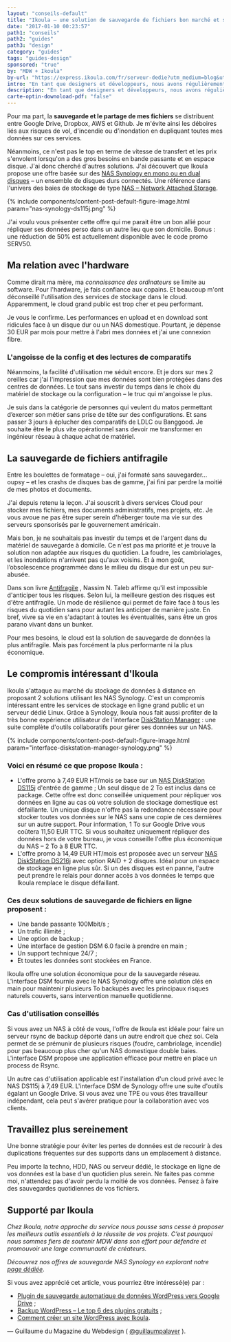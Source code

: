 ```yaml
---
layout: "conseils-default"
title: "Ikoula – une solution de sauvegarde de fichiers bon marché et sûre"
date: "2017-01-10 00:23:57"
path1: "conseils"
path2: "guides"
path3: "design"
category: "guides"
tags: "guides-design"
sponsored: "true"
by: "MDW + Ikoula"
by-url: "https://express.ikoula.com/fr/serveur-dedie?utm_medium=blog&utm_campaign=content&utm_source=magazineduwebdesign#synology"
intro: "En tant que designers et développeurs, nous avons régulièrement besoin de sauvegarder des fichiers. Mais choisir la solution de stockage la plus pertinente n'est pas évident. Surtout quand comme moi, on y connait rien en hardware, en serveur, etc. J'ai donc pris le problème à bras le corps pour trouver des solutions à mes besoins de **back up** et de **stockage de données**."
description: "En tant que designers et développeurs, nous avons régulièrement besoin de sauvegarder des fichiers. Mais choisir la solution de stockage la plus pertinente n'est pas évident. Surtout quand comme moi, on y connait rien en hardware, en serveur, etc"
carte-optin-downoload-pdf: "false"
---
```


Pour ma part, la **sauvegarde et le partage de mes fichiers** se distribuent entre Google Drive, Dropbox, AWS et Github. Je m'évite ainsi les déboires liés aux risques de vol, d'incendie ou d'inondation en dupliquant toutes mes données sur ces services.

Néanmoins, ce n'est pas le top en terme de vitesse de transfert et les prix s'envolent lorsqu'on a des gros besoins en bande passante et en espace disque. J'ai donc cherché d'autres solutions. J'ai découvert que Ikoula propose une offre basée sur des [NAS Synology en mono ou en dual disques](https://express.ikoula.com/fr/serveur-dedie?utm_medium=blog&utm_campaign=content&utm_source=magazineduwebdesign#synology) – un ensemble de disques durs connectés. Une référence dans l'univers des baies de stockage de type [NAS – Network Attached Storage](https://fr.wikipedia.org/wiki/Serveur_de_stockage_en_r%C3%A9seau).

{% include components/content-post-default-figure-image.html param="nas-synology-ds115j.png" %}

J'ai voulu vous présenter cette offre qui me parait être un bon allié pour répliquer ses données perso dans un autre lieu que son domicile. Bonus : une réduction de 50% est actuellement disponible avec le code promo SERV50.

## Ma relation avec l'hardware

Comme dirait ma mère, ma _connaissance des ordinateurs_ se limite au software. Pour l'hardware, je fais confiance aux copains. Et beaucoup m'ont déconseillé l'utilisation des services de stockage dans le cloud. Apparemment, le cloud grand public est trop cher et peu performant.

Je vous le confirme. Les performances en upload et en download sont ridicules face à un disque dur ou un NAS domestique. Pourtant, je dépense 30 EUR par mois pour mettre à l'abri mes données et j'ai une connexion fibre.

### L'angoisse de la config et des lectures de comparatifs

Néanmoins, la facilité d'utilisation me séduit encore. Et je dors sur mes 2 oreilles car j'ai l'impression que mes données sont bien protégées dans des centres de données. Le tout sans investir du temps dans le choix du matériel de stockage ou la configuration – le truc qui m'angoisse le plus.

Je suis dans la catégorie de personnes qui veulent du matos permettant d’exercer son métier sans prise de tête sur des configurations. Et sans passer 3 jours à éplucher des comparatifs de LDLC ou Banggood. Je souhaite être le plus vite opérationnel sans devoir me transformer en ingénieur réseau à chaque achat de matériel.

## La sauvegarde de fichiers antifragile

Entre les boulettes de formatage – oui, j'ai formaté sans sauvegarder... oupsy – et les crashs de disques bas de gamme, j'ai fini par perdre la moitié de mes photos et documents.

J'ai depuis retenu la leçon. J'ai souscrit à divers services Cloud pour stocker mes fichiers, mes documents administratifs, mes projets, etc. Je vous avoue ne pas être super serein d'héberger toute ma vie sur des serveurs sponsorisés par le gouvernement américain.

Mais bon, je ne souhaitais pas investir du temps et de l'argent dans du matériel de sauvegarde à domicile. Ce n'est pas ma priorité et je trouve la solution non adaptée aux risques du quotidien. La foudre, les cambriolages, et les inondations n'arrivent pas qu'aux voisins. Et à mon goût, l’obsolescence programmée dans le milieu du disque dur est un peu sur-abusée.

Dans son livre [Antifragile](https://www.amazon.fr/gp/product/2251444769/ref=as_li_tl?ie=UTF8&camp=1642&creative=6746&creativeASIN=2251444769&linkCode=as2&tag=mdw-21) , Nassim N. Taleb affirme qu'il est impossible d'anticiper tous les risques. Selon lui, la meilleure gestion des risques est d'être antifragile. Un mode de résilience qui permet de faire face à tous les risques du quotidien sans pour autant les anticiper de manière juste. En bref, vivre sa vie en s'adaptant à toutes les éventualités, sans être un gros parano vivant dans un bunker.

Pour mes besoins, le cloud est la solution de sauvegarde de données la plus antifragile. Mais pas forcément la plus performante ni la plus économique.

## Le compromis intéressant d'Ikoula

Ikoula s'attaque au marché du stockage de données à distance en proposant 2 solutions utilisant les NAS Synology. C'est un compromis intéressant entre les services de stockage en ligne grand public et un serveur dédié Linux. Grâce à Synology, Ikoula nous fait aussi profiter de la très bonne expérience utilisateur de l'interface [DiskStation Manager](https://www.synology.com/fr-fr/dsm/live_demo) : une suite complète d'outils collaboratifs pour gérer ses données sur un NAS.

{% include components/content-post-default-figure-image.html param="interface-diskstation-manager-synology.png" %}

### Voici en résumé ce que propose Ikoula :

- L'offre promo à 7,49 EUR HT/mois se base sur un [NAS DiskStation DS115j](https://www.synology.com/fr-fr/products/DS115j) d'entrée de gamme ; Un seul disque de 2 To est inclus dans ce package. Cette offre est donc conseillée uniquement pour répliquer vos données en ligne au cas où votre solution de stockage domestique est défaillante. Un unique disque n'offre pas la redondance nécessaire pour stocker toutes vos données sur le NAS sans une copie de ces dernières sur un autre support. Pour information, 1 To sur Google Drive vous coûtera 11,50 EUR TTC. Si vous souhaitez uniquement répliquer des données hors de votre bureau, je vous conseille l'offre plus économique du NAS – 2 To à 8 EUR TTC.
- L'offre promo à 14,49 EUR HT/mois est proposée avec un serveur [NAS DiskStation DS216j](https://www.synology.com/fr-fr/products/DS216j) avec option RAID + 2 disques. Idéal pour un espace de stockage en ligne plus sûr. Si un des disques est en panne, l'autre peut prendre le relais pour donner accès à vos données le temps que Ikoula remplace le disque défaillant.

### Ces deux solutions de sauvegarde de fichiers en ligne proposent :

- Une bande passante 100Mbit/s ;
- Un trafic illimité ;
- Une option de backup ;
- Une interface de gestion DSM 6.0 facile à prendre en main ;
- Un support technique 24/7 ;
- Et toutes les données sont stockées en France.

Ikoula offre une solution économique pour de la sauvegarde réseau. L'interface DSM fournie avec le NAS Synology offre une solution clés en main pour maintenir plusieurs To backupés avec les principaux risques naturels couverts, sans intervention manuelle quotidienne.

### Cas d'utilisation conseillés

Si vous avez un NAS à côté de vous, l'offre de Ikoula est idéale pour faire un serveur rsync de backup déporté dans un autre endroit que chez soi. Cela permet de se prémunir de plusieurs risques (foudre, cambriolage, incendie) pour pas beaucoup plus cher qu'un NAS domestique double baies. L'interface DSM propose une application efficace pour mettre en place un process de Rsync.

Un autre cas d'utilisation applicable est l'installation d'un cloud privé avec le NAS DS115j à 7,49 EUR. L'interface DSM de Synology offre une suite d'outils égalant un Google Drive. Si vous avez une TPE ou vous êtes travailleur indépendant, cela peut s'avérer pratique pour la collaboration avec vos clients.

## Travaillez plus sereinement

Une bonne stratégie pour éviter les pertes de données est de recourir à des duplications fréquentes sur des supports dans un emplacement à distance.

Peu importe la techno, HDD, NAS ou serveur dédié, le stockage en ligne de vos données est la base d'un quotidien plus serein. Ne faites pas comme moi, n'attendez pas d'avoir perdu la moitié de vos données. Pensez à faire des sauvegardes quotidiennes de vos fichiers.

## Supporté par Ikoula

_Chez Ikoula, notre approche du service nous pousse sans cesse à proposer les meilleurs outils essentiels à la réussite de vos projets. C’est pourquoi nous sommes fiers de soutenir MDW dans son effort pour défendre et promouvoir une large communauté de créateurs._

_Découvrez nos offres de sauvegarde NAS Synology en explorant notre [page dédiée](https://express.ikoula.com/fr/serveur-dedie?utm_medium=blog&utm_campaign=content&utm_source=magazineduwebdesign#synology)_.

Si vous avez apprécié cet article, vous pourriez être intéressé(e) par :

-  [Plugin de sauvegarde automatique de données WordPress vers Google Drive](http://www.magazineduwebdesign.com/sauvegarde-automatique-wordpress-google-drive/) ;
-  [Backup WordPress – Le top 6 des plugins gratuits](http://www.magazineduwebdesign.com/backup-wordpress-plugin-gratuit/) ;
-  [Comment créer un site WordPress avec Ikoula](http://www.magazineduwebdesign.com/conseils/guides/comment-creer-un-site-wordpress-avec-ikoula/).

— Guillaume du Magazine du Webdesign ( [@guillaumpalayer](https://twitter.com/guillaumpalayer) ).
